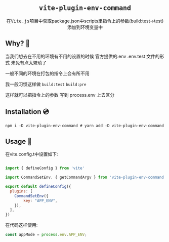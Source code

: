 <h2 align='center'><samp>vite-plugin-env-command</samp></h2>

<p align='center'>在<samp>Vite.js</samp>项目中获取package.json中scripts里指令上的参数(build:test->test)添加到环境变量中 </p>


## Why? 🤔
当我们想去在不用的环境有不用的设置的时候
官方提供的.env .env.test 文件的形式 未免有点太繁琐了

一般不同的环境在打包的指令上会有所不用

我一般习惯这样做 `build:test` `build:pre`

这样就可以把指令上的参数 写到 process.env 上去区分

## Installation 💿

```
npm i -D vite-plugin-env-command # yarn add -D vite-plugin-env-command

```

## Usage 🚀

在vite.config.t中设置如下:

```js

import { defineConfig } from 'vite'

import CommandSetEnv, { getCommandArgv } from 'vite-plugin-env-command';

export default defineConfig({
  plugins: [
    CommandSetEnv({
        key: "APP_ENV",
    }),
  ],
})

```
在代码这样使用:

```js
const appMode = process.env.APP_ENV;
```